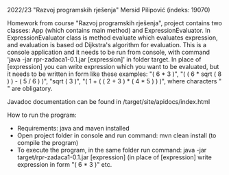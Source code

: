 2022/23 "Razvoj programskih rješenja"
Mersid Pilipović (indeks: 19070)

Homework from course "Razvoj programskih rješenja", project contains two classes: App (which contains main method) and ExpressionEvaluator.
In ExpressionEvaluator class is method evaluate which evaluates expression, and evaluation is based od Dijkstra's algorithm for evaluation.
This is a console application and it needs to be run from console, with command 'java -jar rpr-zadaca1-0.1.jar [expression]' in folder target.
In place of [expression] you can write expression which you want to be evaluated, but it needs to be written in form like these examples:
"( 6 * 3 )",  "( ( 6 * sqrt ( 8 ) ) - ( 5 / 6 ) )",  "sqrt ( 3 )",  "( 1 + ( ( 2 + 3 ) * ( 4 * 5 ) ) )", where characters " " are obligatory.

Javadoc documentation can be found in /target/site/apidocs/index.html

How to run the program:
- Requirements: java and maven installed
- Open project folder in console and run command: 
      mvn clean install 
  (to compile the program)
- To execute the program, in the same folder run command: 
      java -jar target/rpr-zadaca1-0.1.jar [expression] 
  (in place of [expression] write expression in form "( 6 * 3 )" etc.

